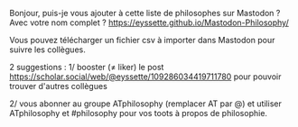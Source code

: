 Bonjour, puis-je vous ajouter à cette liste de philosophes sur Mastodon ? Avec votre nom complet ?
https://eyssette.github.io/Mastodon-Philosophy/

Vous pouvez télécharger un fichier csv à importer dans Mastodon pour suivre les collègues.

2 suggestions : 
1/ booster (≠ liker) le post 
https://scholar.social/web/@eyssette/109286034419711780
pour pouvoir trouver d'autres collègues

2/ vous abonner au groupe ATphilosophy (remplacer AT par @) et utiliser  ATphilosophy et #philosophy pour vos toots à propos de philosophie.